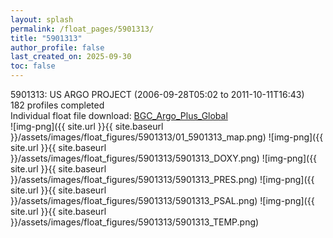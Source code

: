 ```yaml
---
layout: splash
permalink: /float_pages/5901313/
title: "5901313"
author_profile: false
last_created_on: 2025-09-30
toc: false
---
```

 
5901313: US ARGO PROJECT (2006-09-28T05:02 to 2011-10-11T16:43)\
182 profiles completed\
Individual float file download: [BGC_Argo_Plus_Global](https://ftp.soest.hawaii.edu/bgc_argo_plus/Individual_Floats/outliers_removed/5901313_Sprof_processed.nc)\
![img-png]({{ site.url }}{{ site.baseurl }}/assets/images/float_figures/5901313/01_5901313_map.png)
![img-png]({{ site.url }}{{ site.baseurl }}/assets/images/float_figures/5901313/5901313_DOXY.png)
![img-png]({{ site.url }}{{ site.baseurl }}/assets/images/float_figures/5901313/5901313_PRES.png)
![img-png]({{ site.url }}{{ site.baseurl }}/assets/images/float_figures/5901313/5901313_PSAL.png)
![img-png]({{ site.url }}{{ site.baseurl }}/assets/images/float_figures/5901313/5901313_TEMP.png)
